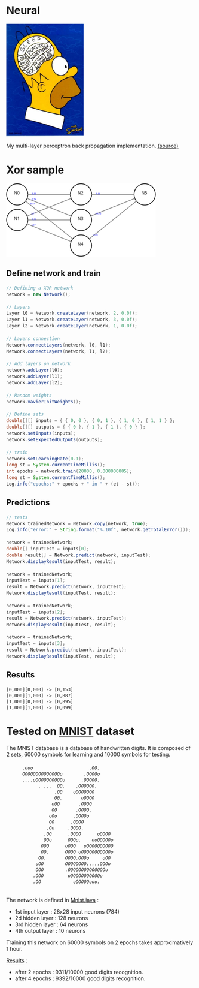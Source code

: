 # Neural

<img src="homer.jpg" height="300">

My multi-layer perceptron back propagation implementation.
[(source)](https://mattmazur.com/2015/03/17/a-step-by-step-backpropagation-example/)

# Xor sample
<img src="xor.png" width="400" >

## Define network and train

```java
// Defining a XOR network
network = new Network();

// Layers
Layer l0 = Network.createLayer(network, 2, 0.0f);
Layer l1 = Network.createLayer(network, 3, 0.0f);
Layer l2 = Network.createLayer(network, 1, 0.0f);

// Layers connection
Network.connectLayers(network, l0, l1);
Network.connectLayers(network, l1, l2);

// Add layers on network
network.addLayer(l0);
network.addLayer(l1);
network.addLayer(l2);

// Random weights
network.xavierInitWeights();

// Define sets
double[][] inputs = { { 0, 0 }, { 0, 1 }, { 1, 0 }, { 1, 1 } };
double[][] outputs = { { 0 }, { 1 }, { 1 }, { 0 } };
network.setInputs(inputs);
network.setExpectedOutputs(outputs);

// train
network.setLearningRate(0.1);
long st = System.currentTimeMillis();
int epochs = network.train(20000, 0.000000005);
long et = System.currentTimeMillis();
Log.info("epochs:" + epochs + " in " + (et - st));
```
## Predictions
```java
// tests
Network trainedNetwork = Network.copy(network, true);
Log.info("error:" + String.format("%.10f", network.getTotalError()));

network = trainedNetwork;
double[] inputTest = inputs[0];
double result[] = Network.predict(network, inputTest);
Network.displayResult(inputTest, result);

network = trainedNetwork;
inputTest = inputs[1];
result = Network.predict(network, inputTest);
Network.displayResult(inputTest, result);

network = trainedNetwork;
inputTest = inputs[2];
result = Network.predict(network, inputTest);
Network.displayResult(inputTest, result);

network = trainedNetwork;
inputTest = inputs[3];
result = Network.predict(network, inputTest);
Network.displayResult(inputTest, result);
```

## Results
```
[0,000][0,000] -> [0,153]
[0,000][1,000] -> [0,887]
[1,000][0,000] -> [0,895]
[1,000][1,000] -> [0,099]
```

# Tested on [MNIST](http://yann.lecun.com/exdb/mnist/) dataset
The MNIST database is a database of handwritten digits. It is composed of 2 sets, 60000 symbols for learning and 10000 symbols for testing.
<h6>

```
      .ooo                     .OO.
      OOOOOOOOOOOOOOo        .OOOOo
      ....oOOOOOOOOOOo      .OOOOO.
            . ...  OO.    .OOOOOO.
                  .OO    oOOOOOOO
                  O0.       oOOOO
                 oOO       .OOOO
                 OO       .OOOO.
                oOo      .OOOOo
                OO      .OOOO
               .Oo     .OOOO.
              .OO      .OOOO      oOOOO
              OOo      OOOo.    ooOOOOOo
             OOO      oOOO   oOOOOOOOOOO
             OO.      OOOO oOOOOOOOOOOOo
            OO.       OOOO.OOOo     oOO
           oOO        OOOOOOOO.....OOOo
           OOO        .OOOOOOOOOOOOOOo
          .OOO         oOOOOOOOOOOOo
          .OO            oOOOOOooo.
```

</h6>

The network is defined in [Mnist.java](https://github.com/rodolphe74/neural/blob/main/src/main/java/algo/Mnist.java) :
- 1st input layer : 28x28 input neurons (784)
- 2d hidden layer : 128 neurons
- 3rd hidden layer : 64 neurons
- 4th output layer : 10 neurons

Training this network on 60000 symbols on 2 epochs takes approximatively 1 hour.

[Results](https://github.com/rodolphe74/neural/blob/main/src/test/java/algo/NeuralTest.java#L202) :
- after 2 epochs : 9311/10000 good digits recognition.
- after 4 epochs : 9392/10000 good digits recognition.
